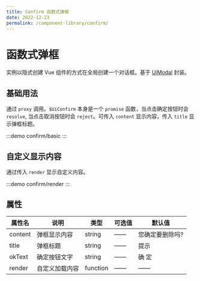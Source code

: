 ```yaml
---
title: Confirm 函数式弹框
date: 2022-12-23
permalink: /component-library/confirm/
---
```


# 函数式弹框

实例以隐式创建 Vue 组件的方式在全局创建一个对话框。基于 [UiModal](/component-library/modal/) 封装。

## 基础用法

通过 `proxy` 调用。`$UiConfirm` 本身是一个 `promise` 函数，当点击确定按钮时会 `resolve`, 当点击取消按钮时会 `reject`。可传入 `content` 显示内容，传入 `title` 显示弹框标题。

:::demo
confirm/basic
:::

## 自定义显示内容

通过传入 `render` 显示自定义内容。

:::demo
confirm/render
:::

## 属性

| 属性名  | 说明           | 类型     | 可选值 | 默认值          |
| ------- | -------------- | -------- | ------ | --------------- |
| content | 弹框显示内容   | string   | ——     | 您确定要删除吗? |
| title   | 弹框标题       | string   | ——     | 提示            |
| okText  | 确定按钮文字   | string   | ——     | 确 定           |
| render  | 自定义加载内容 | function | ——     | ——              |
